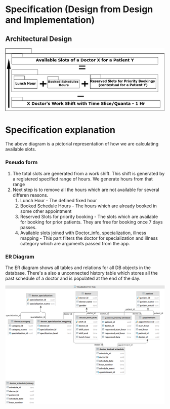 # Specification (Design from Design and Implementation)

## Architectural Design
![Arch](../assets/scheduling%20logic%20explanation.drawio.png)

# Specification explanation
The above diagram is a pictorial representation of how we are calculating available slots.

### Pseudo form
1. The total slots are generated from a work shift. This shift is generated by a registered 
 specified range of hours. We generate hours from that range
2. Next step is to remove all the hours which are not available for several differen reasons.
   1. Lunch Hour - The defined fixed hour 
   2. Booked Schedule Hours - The hours which are already booked in some other appointment
   3. Reserved Slots for priority booking - The slots which are available for booking for prior patients. 
      They are free for booking once 7 days passes.
   4. Available slots joined with Doctor_info, specialization, illness mapping - This part filters the doctor for specialization and illness category which are arguments 
    passed from the app. 

### ER Diagram 
The ER diagram shows all tables and relations for all DB objects in the database.
There's a also a unconnected history table which stores all the past schedule of a doctor and is populated 
at the end of the day.

![ER diagram](../assets/2021-12-15_21-12.png)